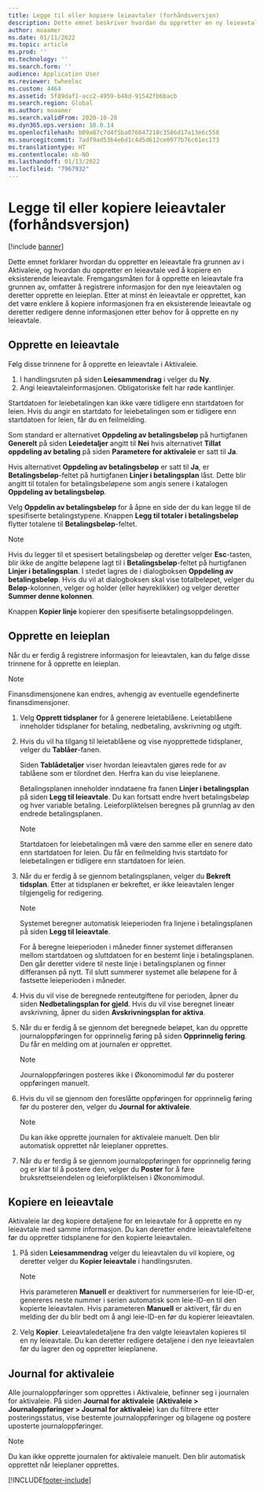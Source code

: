 ```yaml
---
title: Legge til eller kopiere leieavtaler (forhåndsversjon)
description: Dette emnet beskriver hvordan du oppretter en ny leieavtale ved å angi informasjon for den i Aktivaleie, eller kopierer informasjon fra en eksisterende leieavtale.
author: moaamer
ms.date: 01/11/2022
ms.topic: article
ms.prod: ''
ms.technology: ''
ms.search.form: ''
audience: Application User
ms.reviewer: twheeloc
ms.custom: 4464
ms.assetid: 5f89daf1-acc2-4959-b48d-91542fb6bacb
ms.search.region: Global
ms.author: moaamer
ms.search.validFrom: 2020-10-28
ms.dyn365.ops.version: 10.0.14
ms.openlocfilehash: b09a87c7d4f5ba076647218c3586d17a13e6c558
ms.sourcegitcommit: 7adf9ad53b4e6d1c4d5d612ce0977b76c61ec173
ms.translationtype: HT
ms.contentlocale: nb-NO
ms.lasthandoff: 01/13/2022
ms.locfileid: "7967932"
---
```

# <a name="add-or-copy-leases-preview"></a>Legge til eller kopiere leieavtaler (forhåndsversjon)

[!include [banner](../includes/banner.md)]

Dette emnet forklarer hvordan du oppretter en leieavtale fra grunnen av i Aktivaleie, og hvordan du oppretter en leieavtale ved å kopiere en eksisterende leieavtale. Fremgangsmåten for å opprette en leieavtale fra grunnen av, omfatter å registrere informasjon for den nye leieavtalen og deretter opprette en leieplan. Etter at minst én leieavtale er opprettet, kan det være enklere å kopiere informasjonen fra en eksisterende leieavtale og deretter redigere denne informasjonen etter behov for å opprette en ny leieavtale.

## <a name="create-a-lease"></a>Opprette en leieavtale

Følg disse trinnene for å opprette en leieavtale i Aktivaleie.

1. I handlingsruten på siden **Leiesammendrag** i velger du **Ny**.
2. Angi leieavtaleinformasjonen. Obligatoriske felt har røde kantlinjer.

Startdatoen for leiebetalingen kan ikke være tidligere enn startdatoen for leien. Hvis du angir en startdato for leiebetalingen som er tidligere enn startdatoen for leien, får du en feilmelding.

Som standard er alternativet **Oppdeling av betalingsbeløp** på hurtigfanen **Generelt** på siden **Leiedetaljer** angitt til **Nei** hvis alternativet **Tillat oppdeling av betaling** på siden **Parametere for aktivaleie** er satt til **Ja**. 

Hvis alternativet **Oppdeling av betalingsbeløp** er satt til **Ja**, er **Betalingsbeløp**-feltet på hurtigfanen **Linjer i betalingsplan** låst. Dette blir angitt til totalen for betalingsbeløpene som angis senere i katalogen **Oppdeling av betalingsbeløp**.

Velg **Oppdelin av betalingsbeløp** for å åpne en side der du kan legge til de spesifiserte betalingstypene. Knappen **Legg til totaler i betalingsbeløp** flytter totalene til **Betalingsbeløp**-feltet.

> [!NOTE]
> Hvis du legger til et spesisert betalingsbeløp og deretter velger **Esc**-tasten, blir ikke de angitte beløpene lagt til i **Betalingsbeløp**-feltet på hurtigfanen **Linjer i betalingsplan**. I stedet lagres de i dialogboksen **Oppdeling av betalingsbeløp**. Hvis du vil at dialogboksen skal vise totalbeløpet, velger du **Beløp**-kolonnen, velger og holder (eller høyreklikker) og velger deretter **Summer denne kolonnen**. 

Knappen **Kopier linje** kopierer den spesifiserte betalingsoppdelingen.

## <a name="create-a-lease-schedule"></a>Opprette en leieplan

Når du er ferdig å registrere informasjon for leieavtalen, kan du følge disse trinnene for å opprette en leieplan.

> [!NOTE]
> Finansdimensjonene kan endres, avhengig av eventuelle egendefinerte finansdimensjoner.

1. Velg **Opprett tidsplaner** for å generere leietablåene. Leietablåene inneholder tidsplaner for betaling, nedbetaling, avskrivning og utgift.
2. Hvis du vil ha tilgang til leietablåene og vise nyopprettede tidsplaner, velger du **Tablåer**-fanen.

    Siden **Tablådetaljer** viser hvordan leieavtalen gjøres rede for av tablåene som er tilordnet den. Herfra kan du vise leieplanene.

    Betalingsplanen inneholder inndataene fra fanen **Linjer i betalingsplan** på siden **Legg til leieavtale**. Du kan fortsatt endre hvert betalingsbeløp og hver variable betaling. Leieforpliktelsen beregnes på grunnlag av den endrede betalingsplanen.

    > [!NOTE]
    > Startdatoen for leiebetalingen må være den samme eller en senere dato enn startdatoen for leien. Du får en feilmelding hvis startdato for leiebetalingen er tidligere enn startdatoen for leien. 

4. Når du er ferdig å se gjennom betalingsplanen, velger du **Bekreft tidsplan**. Etter at tidsplanen er bekreftet, er ikke leieavtalen lenger tilgjengelig for redigering.

    > [!NOTE]
    > Systemet beregner automatisk leieperioden fra linjene i betalingsplanen på siden **Legg til leieavtale**.
    >
    > For å beregne leieperioden i måneder finner systemet differansen mellom startdatoen og sluttdatoen for en bestemt linje i betalingsplanen. Den går deretter videre til neste linje i betalingsplanen og finner differansen på nytt. Til slutt summerer systemet alle beløpene for å fastsette leieperioden i måneder.

5. Hvis du vil vise de beregnede renteutgiftene for perioden, åpner du siden **Nedbetalingsplan for gjeld**. Hvis du vil vise beregnet lineær avskrivning, åpner du siden **Avskrivningsplan for aktiva**.
6. Når du er ferdig å se gjennom det beregnede beløpet, kan du opprette journaloppføringen for opprinnelig føring på siden **Opprinnelig føring**. Du får en melding om at journalen er opprettet.

    > [!NOTE]
    > Journaloppføringen posteres ikke i Økonomimodul før du posterer oppføringen manuelt.

7. Hvis du vil se gjennom den foreslåtte oppføringen for opprinnelig føring før du posterer den, velger du **Journal for aktivaleie**.

    > [!NOTE]
    > Du kan ikke opprette journalen for aktivaleie manuelt. Den blir automatisk opprettet når leieplaner opprettes.

8. Når du er ferdig å se gjennom journaloppføringen for opprinnelig føring og er klar til å postere den, velger du **Poster** for å føre bruksrettseiendelen og leieforpliktelsen i Økonomimodul.

## <a name="copy-a-lease"></a>Kopiere en leieavtale

Aktivaleie lar deg kopiere detaljene for en leieavtale for å opprette en ny leieavtale med samme informasjon. Du kan deretter endre leieavtalefeltene før du oppretter tidsplanene for den kopierte leieavtalen.

1. På siden **Leiesammendrag** velger du leieavtalen du vil kopiere, og deretter velger du **Kopier leieavtale** i handlingsruten.

    > [!NOTE]
    > Hvis parameteren **Manuell** er deaktivert for nummerserien for leie-ID-er, genereres neste nummer i serien automatisk som leie-ID-en til den kopierte leieavtalen. Hvis parameteren **Manuell** er aktivert, får du en melding der du blir bedt om å angi leie-ID-en før du kopierer leieavtalen.

2. Velg **Kopier**. Leieavtaledetaljene fra den valgte leieavtalen kopieres til en ny leieavtale. Du kan deretter redigere detaljene i den nye leieavtalen før du lagrer den og oppretter leieplanene.

## <a name="asset-leasing-journal"></a>Journal for aktivaleie

Alle journaloppføringer som opprettes i Aktivaleie, befinner seg i journalen for aktivaleie. På siden **Journal for aktivaleie** (**Aktivaleie \> Journaloppføringer \> Journal for aktivaleie**) kan du filtrere etter posteringsstatus, vise bestemte journaloppføringer og bilagene og postere uposterte journaloppføringer.

> [!NOTE]
> Du kan ikke opprette journalen for aktivaleie manuelt. Den blir automatisk opprettet når leieplaner opprettes.


[!INCLUDE[footer-include](../../includes/footer-banner.md)]
